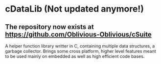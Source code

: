 # cDataLib (Not updated anymore!)
## The repository now exists at https://github.com/Oblivious-Oblivious/cSuite
A helper function library writter in C, containing multiple data structures, a garbage collector. Brings some cross platform, higher level features meant to be used mainly on embedded as well as high efficient code bases.
